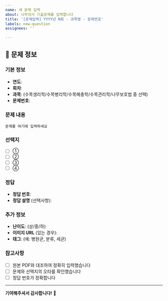 ```yaml
---
name: 새 문제 입력
about: 나무의사 기출문제를 입력합니다
title: '[문제입력] YYYY년 N회 - 과목명 - 문제번호'
labels: new-question
assignees: ''

---
```


## 📝 문제 정보

### 기본 정보
- **연도**: 
- **회차**: 
- **과목**: (수목생리학/수목병리학/수목해충학/수목관리학/나무보호법 중 선택)
- **문제번호**: 

### 문제 내용
```
문제를 여기에 입력하세요
```

### 선택지
- [ ] ① 
- [ ] ② 
- [ ] ③ 
- [ ] ④ 

### 정답
- **정답 번호**: 
- **정답 설명** (선택사항):

### 추가 정보
- **난이도**: (상/중/하)
- **이미지 URL** (있는 경우): 
- **태그**: (예: 병원균, 분류, 세균)

### 참고사항
- [ ] 원본 PDF와 대조하여 정확히 입력했습니다
- [ ] 문제와 선택지의 오타를 확인했습니다
- [ ] 정답 번호가 정확합니다

---
**기여해주셔서 감사합니다!** 🌳